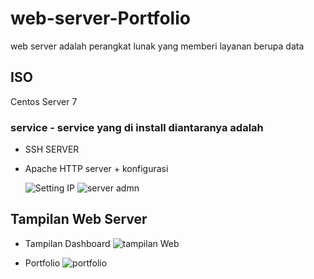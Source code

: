 # web-server-Portfolio
web server adalah perangkat lunak yang memberi layanan berupa data

## ISO 
Centos Server 7

### service - service yang di install diantaranya adalah
- SSH SERVER
- Apache HTTP server + konfigurasi

  
  ![Setting IP](https://github.com/Marlim3210/web-server-/assets/145945308/6b10fbc7-eac5-4185-8d97-687a1bba00f4)
  ![server admn](https://github.com/Marlim3210/web-server-/assets/145945308/4146f322-64f4-40f3-944f-39b0f33c8213)
  
## Tampilan Web Server 
- Tampilan Dashboard
  ![tampilan Web](https://github.com/Marlim3210/web-server-/assets/145945308/03bfa0ae-4ffd-4695-9841-f1ce0b0182ae)

- Portfolio
  ![portfolio](https://github.com/Marlim3210/web-server-/assets/145945308/5d67fcc5-58ea-43ae-b9d5-747e61604695)



